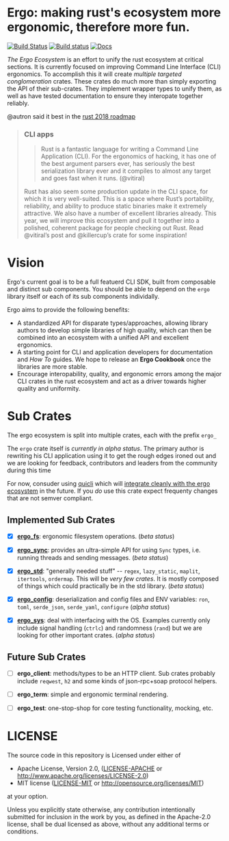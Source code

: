 # Ergo: making rust's ecosystem more ergonomic, therefore more fun.

[![Build Status](https://travis-ci.org/rust-crates/ergo.svg?branch=master)](https://travis-ci.org/rust-crates/ergo)
[![Build status](https://ci.appveyor.com/api/projects/status/vgis54solhygre0n?svg=true)](https://ci.appveyor.com/project/rust-crates/path-abs)
[![Docs](https://docs.rs/ergo/badge.svg)](https://docs.rs/ergo)


_The Ergo Ecosystem_ is an effort to unify the rust ecosystem at critical
sections. It is currently focused on improving Command Line Interface (CLI)
ergonomics. To accomplish this it will create _multiple targeted
conglomeration_ crates. These crates do much more than simply exporting the
API of their sub-crates. They implement wrapper types to unify them, as well
as have tested documentation to ensure they interopate together reliably.

@autron said it best in the
[rust 2018 roadmap](https://github.com/aturon/rfcs/blob/roadmap-2018/text/0000-roadmap-2018.md#cli-apps)

> ### CLI apps
> > Rust is a fantastic language for writing a Command Line Application (CLI).
> > For the ergonomics of hacking, it has one of the best argument parsers
> > ever, has seriously the best serialization library ever and it compiles to
> > almost any target and goes fast when it runs. (@vitiral)
>
> Rust has also seem some production update in the CLI space, for which it is
> very well-suited. This is a space where Rust’s portability, reliability, and
> ability to produce static binaries make it extremely attractive. We also have a
> number of excellent libraries already. This year, we will improve this
> ecosystem and pull it together into a polished, coherent package for people
> checking out Rust. Read @vitiral’s post and @killercup’s crate for some
> inspiration!


# Vision
Ergo's current goal is to be a full featuerd CLI SDK, built from composable
and distinct sub components. You should be able to depend on the `ergo` library
itself or each of its sub components individally.

Ergo aims to provide the following benefits:
- A standardized API for disparate types/approaches, allowing library authors
  to develop simple libraries of high quality, which can then be combined into
  an ecosystem with a unified API and excellent ergonomics.
- A starting point for CLI and application developers for documentation and
  *How To* guides. We hope to release an **Ergo Cookbook** once the libraries
  are more stable.
- Encourage interopability, quality, and ergonomic errors among the major CLI
  crates in the rust ecosystem and act as a driver towards higher quality and
  uniformity.


# Sub Crates
The ergo ecosystem is split into multiple crates, each with the prefix `ergo_`

The `ergo` crate itself is _currently in alpha status_. The primary author is
rewriting his CLI application using it to get the rough edges ironed out and
we are looking for feedback, contributors and leaders from the community
during this time

For now, consuder using [quicli](https://github.com/killercup/quicli) which
will [integrate cleanly with the ergo
ecosystem](https://github.com/killercup/quicli/issues/43) in the future.
If you _do_ use this crate expect frequenty changes that are not semver
compliant.


## Implemented Sub Crates
- [x] [**ergo_fs**](https://github.com/vitiral/ergo_fs): ergonomic filesystem
  operations. (_beta status_)
- [x] [**ergo_sync**](https://github.com/rust-crates/ergo_sync): provides an
  ultra-simple API for using `Sync` types, i.e. running threads and sending
  messages. (_beta status_)
- [x] [**ergo_std**](https://github.com/rust-crates/ergo_std): "generally
  needed stuff" -- `regex`, `lazy_static`, `maplit`, `itertools`, `ordermap`.
  This will be _very few crates_. It is mostly composed of things which could
  practically be in the std library. (_beta status_)
- [x] [**ergo_config**](https://github.com/rust-crates/ergo_config):
  deserialization and config files and ENV variables: `ron`, `toml`,
  `serde_json`, `serde_yaml`, `configure` (_alpha status_)
- [x] [**ergo_sys**](https://github.com/rust-crates/ergo_sys): deal with
  interfacing with the OS. Examples currently only include signal handling
  (`ctrlc`) and randomness (`rand`) but we are looking for other important
  crates. (_alpha status_)


## Future Sub Crates
- [ ] **ergo_client**: methods/types to be an HTTP client. Sub crates probably
  include `reqwest`, `h2` and some kinds of json-rpc+soap protocol helpers.
- [ ] **ergo_term**: simple and ergonomic terminal rendering.
- [ ] **ergo_test**: one-stop-shop for core testing functionality, mocking,
  etc.


# LICENSE
The source code in this repository is Licensed under either of
- Apache License, Version 2.0, ([LICENSE-APACHE](LICENSE-APACHE) or
  http://www.apache.org/licenses/LICENSE-2.0)
- MIT license ([LICENSE-MIT](LICENSE-MIT) or
  http://opensource.org/licenses/MIT)

at your option.

Unless you explicitly state otherwise, any contribution intentionally submitted
for inclusion in the work by you, as defined in the Apache-2.0 license, shall
be dual licensed as above, without any additional terms or conditions.
